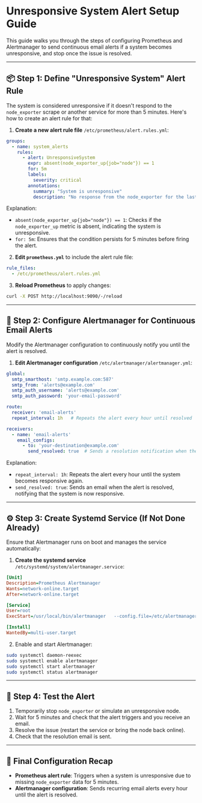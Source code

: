 
# Unresponsive System Alert Setup Guide

This guide walks you through the steps of configuring Prometheus and Alertmanager to send continuous email alerts if a system becomes unresponsive, and stop once the issue is resolved.

---

## 📦 Step 1: Define "Unresponsive System" Alert Rule

The system is considered unresponsive if it doesn't respond to the `node_exporter` scrape or another service for more than 5 minutes. Here's how to create an alert rule for that:

1. **Create a new alert rule file** `/etc/prometheus/alert.rules.yml`:

```yaml
groups:
  - name: system_alerts
    rules:
      - alert: UnresponsiveSystem
        expr: absent(node_exporter_up{job="node"}) == 1
        for: 5m
        labels:
          severity: critical
        annotations:
          summary: "System is unresponsive"
          description: "No response from the node_exporter for the last 5 minutes on {{ $labels.instance }}"
```

Explanation:
- `absent(node_exporter_up{job="node"}) == 1`: Checks if the `node_exporter_up` metric is absent, indicating the system is unresponsive.
- `for: 5m`: Ensures that the condition persists for 5 minutes before firing the alert.

2. **Edit `prometheus.yml`** to include the alert rule file:

```yaml
rule_files:
  - /etc/prometheus/alert.rules.yml
```

3. **Reload Prometheus** to apply changes:

```bash
curl -X POST http://localhost:9090/-/reload
```

---

## 📧 Step 2: Configure Alertmanager for Continuous Email Alerts

Modify the Alertmanager configuration to continuously notify you until the alert is resolved.

1. **Edit Alertmanager configuration** `/etc/alertmanager/alertmanager.yml`:

```yaml
global:
  smtp_smarthost: 'smtp.example.com:587'
  smtp_from: 'alerts@example.com'
  smtp_auth_username: 'alerts@example.com'
  smtp_auth_password: 'your-email-password'

route:
  receiver: 'email-alerts'
  repeat_interval: 1h   # Repeats the alert every hour until resolved

receivers:
  - name: 'email-alerts'
    email_configs:
      - to: 'your-destination@example.com'
        send_resolved: true  # Sends a resolution notification when the alert is resolved
```

Explanation:
- `repeat_interval: 1h`: Repeats the alert every hour until the system becomes responsive again.
- `send_resolved: true`: Sends an email when the alert is resolved, notifying that the system is now responsive.

---

## ⚙️ Step 3: Create Systemd Service (If Not Done Already)

Ensure that Alertmanager runs on boot and manages the service automatically:

1. **Create the systemd service** `/etc/systemd/system/alertmanager.service`:

```ini
[Unit]
Description=Prometheus Alertmanager
Wants=network-online.target
After=network-online.target

[Service]
User=root
ExecStart=/usr/local/bin/alertmanager   --config.file=/etc/alertmanager/alertmanager.yml   --storage.path=/var/lib/alertmanager

[Install]
WantedBy=multi-user.target
```

2. Enable and start Alertmanager:

```bash
sudo systemctl daemon-reexec
sudo systemctl enable alertmanager
sudo systemctl start alertmanager
sudo systemctl status alertmanager
```

---

## 🧪 Step 4: Test the Alert

1. Temporarily stop `node_exporter` or simulate an unresponsive node.
2. Wait for 5 minutes and check that the alert triggers and you receive an email.
3. Resolve the issue (restart the service or bring the node back online).
4. Check that the resolution email is sent.

---

## 🔄 Final Configuration Recap

- **Prometheus alert rule**: Triggers when a system is unresponsive due to missing `node_exporter` data for 5 minutes.
- **Alertmanager configuration**: Sends recurring email alerts every hour until the alert is resolved.

